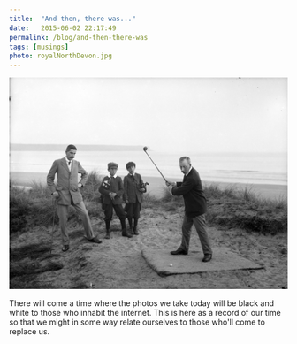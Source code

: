 ```yaml
---
title:  "And then, there was..."
date:   2015-06-02 22:17:49
permalink: /blog/and-then-there-was
tags: [musings]
photo: royalNorthDevon.jpg
---
```


![Royal North Devon Golf](/img/royalNorthDevon.jpg)

There will come a time where the photos we take today will be black and white to those who inhabit the internet. This is here as a record of our time so that we might in some way relate ourselves to those who'll come to replace us.
